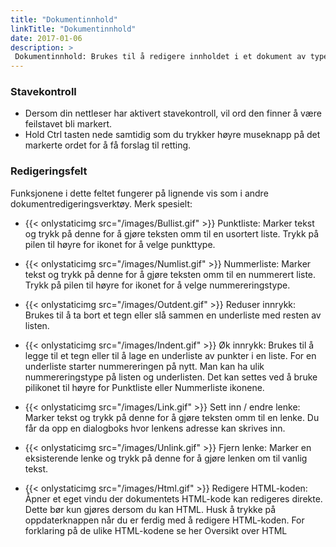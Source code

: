 ```yaml
---
title: "Dokumentinnhold"
linkTitle: "Dokumentinnhold"
date: 2017-01-06
description: >
 Dokumentinnhold: Brukes til å redigere innholdet i et dokument av typen "Skriv et dokument". Dette er dokumenter som skrives rett inn i Qm+ sitt dokumentredigeringsverktøy. Åpnes fra Endre data for dokumentet. 
---
```

### Stavekontroll

- Dersom din nettleser har aktivert stavekontroll, vil ord den finner å være feilstavet bli markert.
- Hold Ctrl tasten nede samtidig som du trykker høyre museknapp på det markerte ordet for å få forslag til retting.

### Redigeringsfelt

Funksjonene i dette feltet fungerer på lignende vis som i andre dokumentredigeringsverktøy. Merk spesielt:

- {{< onlystaticimg src="/images/Bullist.gif" >}} Punktliste: Marker tekst og trykk på denne for å gjøre teksten omm til en usortert liste. Trykk på pilen til høyre for ikonet for å velge punkttype.

- {{< onlystaticimg src="/images/Numlist.gif" >}} Nummerliste: Marker tekst og trykk på denne for å gjøre teksten omm til en nummerert liste. Trykk på pilen til høyre for ikonet for å velge nummereringstype.

- {{< onlystaticimg src="/images/Outdent.gif" >}} Reduser innrykk: Brukes til å ta bort et <tab> tegn eller slå sammen en underliste med resten av listen.
    
- {{< onlystaticimg src="/images/Indent.gif" >}} Øk innrykk: Brukes til å legge til et <tab> tegn eller til å lage en underliste av punkter i en liste. For en underliste starter nummereringen på nytt. Man kan ha ulik nummereringstype på listen og underlisten. Det kan settes ved å bruke pilikonet til høyre for Punktliste eller Nummerliste ikonene.
    
- {{< onlystaticimg src="/images/Link.gif" >}} Sett inn / endre lenke: Marker tekst og trykk på denne for å gjøre teksten omm til en lenke. Du får da opp en dialogboks hvor lenkens adresse kan skrives inn.
    
- {{< onlystaticimg src="/images/Unlink.gif" >}} Fjern lenke: Marker en eksisterende lenke og trykk på denne for å gjøre lenken om til vanlig tekst.
    
- {{< onlystaticimg src="/images/Html.gif" >}} Redigere HTML-koden: Åpner et eget vindu der dokumentets HTML-kode kan redigeres direkte. Dette bør kun gjøres dersom du kan HTML. Husk å trykke på oppdaterknappen når du er ferdig med å redigere HTML-koden. For forklaring på de ulike HTML-kodene se her Oversikt over HTML 